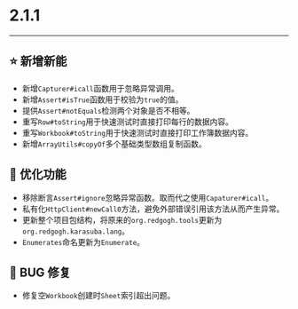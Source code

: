 # 2.1.1

---------------------

## ⭐ 新增新能

- 新增`Capturer#icall`函数用于忽略异常调用。
- 新增`Assert#isTrue`函数用于校验为`true`的值。
- 提供`Assert#notEquals`检测两个对象是否不相等。
- 重写`Row#toString`用于快速测试时直接打印每行的数据内容。
- 重写`Workbook#toString`用于快速测试时直接打印工作簿数据内容。
- 新增`ArrayUtils#copyOf`多个基础类型数组复制函数。

## 👻 优化功能

- 移除断言`Assert#ignore`忽略异常函数。取而代之使用`Capaturer#icall`。
- 私有化`HttpClient#newCall0`方法，避免外部错误引用该方法从而产生异常。
- 更新整个项目包结构，将原来的`org.redgogh.tools`更新为`org.redgogh.karasuba.lang`。
- `Enumerates`命名更新为`Enumerate`。

## 🐞 BUG 修复

- 修复空`Workbook`创建时`Sheet`索引超出问题。